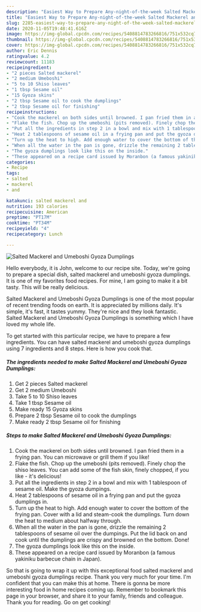 ```yaml
---
description: "Easiest Way to Prepare Any-night-of-the-week Salted Mackerel and Umeboshi Gyoza Dumplings"
title: "Easiest Way to Prepare Any-night-of-the-week Salted Mackerel and Umeboshi Gyoza Dumplings"
slug: 2285-easiest-way-to-prepare-any-night-of-the-week-salted-mackerel-and-umeboshi-gyoza-dumplings
date: 2020-11-05T19:48:41.616Z
image: https://img-global.cpcdn.com/recipes/5408814783266816/751x532cq70/salted-mackerel-and-umeboshi-gyoza-dumplings-recipe-main-photo.jpg
thumbnail: https://img-global.cpcdn.com/recipes/5408814783266816/751x532cq70/salted-mackerel-and-umeboshi-gyoza-dumplings-recipe-main-photo.jpg
cover: https://img-global.cpcdn.com/recipes/5408814783266816/751x532cq70/salted-mackerel-and-umeboshi-gyoza-dumplings-recipe-main-photo.jpg
author: Eric Dennis
ratingvalue: 4.2
reviewcount: 11183
recipeingredient:
- "2 pieces Salted mackerel"
- "2 medium Umeboshi"
- "5 to 10 Shiso leaves"
- "1 tbsp Sesame oil"
- "15 Gyoza skins"
- "2 tbsp Sesame oil to cook the dumplings"
- "2 tbsp Sesame oil for finishing"
recipeinstructions:
- "Cook the mackerel on both sides until browned. I pan fried them in a frying pan. You can microwave or grill them if you like!"
- "Flake the fish. Chop up the umeboshi (pits removed). Finely chop the shiso leaves. You can add some of the fish skin, finely chopped, if you like - it&#39;s delicious!"
- "Put all the ingredients in step 2 in a bowl and mix with 1 tablespoon of sesame oil. Make the gyoza dumpings."
- "Heat 2 tablespoons of sesame oil in a frying pan and put the gyoza dumplings in."
- "Turn up the heat to high. Add enough water to cover the bottom of the frying pan. Cover with a lid and steam-cook the dumplings.  Turn down the heat to medium about halfway through."
- "When all the water in the pan is gone, drizzle the remaining 2 tablespoons of sesame oil over the dumpings. Put the lid back on and cook until the dumplings are crispy and browned on the bottom. Done!"
- "The gyoza dumplings look like this on the inside."
- "These appeared on a recipe card issued by Moranbon (a famous yakiniku barbecue chain in Japan)."
categories:
- Recipe
tags:
- salted
- mackerel
- and

katakunci: salted mackerel and 
nutrition: 193 calories
recipecuisine: American
preptime: "PT17M"
cooktime: "PT34M"
recipeyield: "4"
recipecategory: Lunch

---
```



![Salted Mackerel and Umeboshi Gyoza Dumplings](https://img-global.cpcdn.com/recipes/5408814783266816/751x532cq70/salted-mackerel-and-umeboshi-gyoza-dumplings-recipe-main-photo.jpg)

Hello everybody, it is John, welcome to our recipe site. Today, we're going to prepare a special dish, salted mackerel and umeboshi gyoza dumplings. It is one of my favorites food recipes. For mine, I am going to make it a bit tasty. This will be really delicious.

Salted Mackerel and Umeboshi Gyoza Dumplings is one of the most popular of recent trending foods on earth. It is appreciated by millions daily. It's simple, it's fast, it tastes yummy. They're nice and they look fantastic. Salted Mackerel and Umeboshi Gyoza Dumplings is something which I have loved my whole life.




To get started with this particular recipe, we have to prepare a few ingredients. You can have salted mackerel and umeboshi gyoza dumplings using 7 ingredients and 8 steps. Here is how you cook that.

<!--inarticleads1-->

##### The ingredients needed to make Salted Mackerel and Umeboshi Gyoza Dumplings:

1. Get 2 pieces Salted mackerel
1. Get 2 medium Umeboshi
1. Take 5 to 10 Shiso leaves
1. Take 1 tbsp Sesame oil
1. Make ready 15 Gyoza skins
1. Prepare 2 tbsp Sesame oil to cook the dumplings
1. Make ready 2 tbsp Sesame oil for finishing




<!--inarticleads2-->

##### Steps to make Salted Mackerel and Umeboshi Gyoza Dumplings:

1. Cook the mackerel on both sides until browned. I pan fried them in a frying pan. You can microwave or grill them if you like!
1. Flake the fish. Chop up the umeboshi (pits removed). Finely chop the shiso leaves. You can add some of the fish skin, finely chopped, if you like - it&#39;s delicious!
1. Put all the ingredients in step 2 in a bowl and mix with 1 tablespoon of sesame oil. Make the gyoza dumpings.
1. Heat 2 tablespoons of sesame oil in a frying pan and put the gyoza dumplings in.
1. Turn up the heat to high. Add enough water to cover the bottom of the frying pan. Cover with a lid and steam-cook the dumplings.  Turn down the heat to medium about halfway through.
1. When all the water in the pan is gone, drizzle the remaining 2 tablespoons of sesame oil over the dumpings. Put the lid back on and cook until the dumplings are crispy and browned on the bottom. Done!
1. The gyoza dumplings look like this on the inside.
1. These appeared on a recipe card issued by Moranbon (a famous yakiniku barbecue chain in Japan).




So that is going to wrap it up with this exceptional food salted mackerel and umeboshi gyoza dumplings recipe. Thank you very much for your time. I'm confident that you can make this at home. There is gonna be more interesting food in home recipes coming up. Remember to bookmark this page in your browser, and share it to your family, friends and colleague. Thank you for reading. Go on get cooking!
